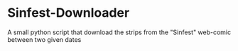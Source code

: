 # Sinfest-Downloader
A small python script that download the strips from the "Sinfest" web-comic between two given dates
